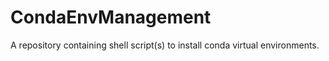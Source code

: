 # CondaEnvManagement
A repository containing shell script(s) to install conda virtual environments.
